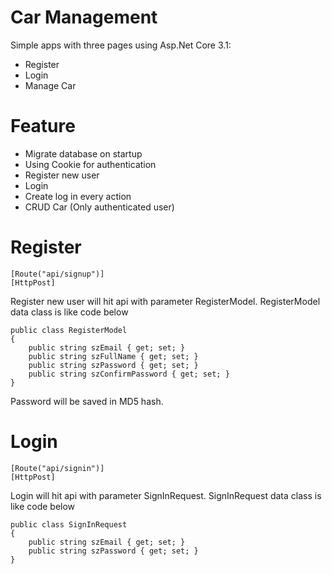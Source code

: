 # Car Management

Simple apps with three pages using Asp.Net Core 3.1: 
  - Register
  - Login
  - Manage Car

# Feature
- Migrate database on startup
- Using Cookie for authentication
- Register new user
- Login
- Create log in every action
- CRUD Car (Only authenticated user)

# Register
```
[Route("api/signup")]
[HttpPost]
```
Register new user will hit api with parameter RegisterModel. RegisterModel data class is like code below
```
public class RegisterModel
{
    public string szEmail { get; set; }
    public string szFullName { get; set; }
    public string szPassword { get; set; }
    public string szConfirmPassword { get; set; }
}
```

Password will be saved in MD5 hash.

# Login
```
[Route("api/signin")]
[HttpPost]
```
Login will hit api with parameter SignInRequest. SignInRequest data class is like code below
```
public class SignInRequest
{
    public string szEmail { get; set; }
    public string szPassword { get; set; }
}
```

